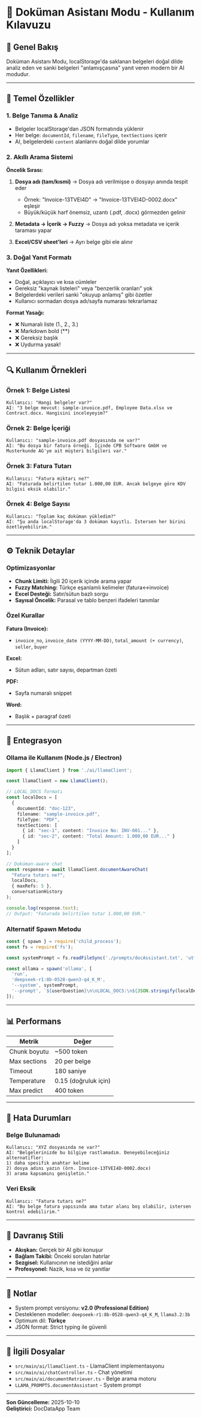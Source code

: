 # 📄 Doküman Asistanı Modu - Kullanım Kılavuzu

## 🎯 Genel Bakış

Doküman Asistanı Modu, localStorage'da saklanan belgeleri doğal dilde analiz eden ve sanki belgeleri "anlamışçasına" yanıt veren modern bir AI modudur.

---

## 🧩 Temel Özellikler

### 1. **Belge Tanıma & Analiz**
- Belgeler localStorage'dan JSON formatında yüklenir
- Her belge: `documentId`, `filename`, `fileType`, `textSections` içerir
- AI, belgelerdeki `content` alanlarını doğal dilde yorumlar

### 2. **Akıllı Arama Sistemi**

**Öncelik Sırası:**
1. **Dosya adı (tam/kısmi)** → Dosya adı verilmişse o dosyayı anında tespit eder
   - Örnek: "Invoice-13TVEI4D" → "Invoice-13TVEI4D-0002.docx" eşleşir
   - Büyük/küçük harf önemsiz, uzantı (.pdf, .docx) görmezden gelinir
   
2. **Metadata → İçerik → Fuzzy** → Dosya adı yoksa metadata ve içerik taraması yapar

3. **Excel/CSV sheet'leri** → Ayrı belge gibi ele alınır

### 3. **Doğal Yanıt Formatı**

**Yanıt Özellikleri:**
- Doğal, açıklayıcı ve kısa cümleler
- Gereksiz "kaynak listeleri" veya "benzerlik oranları" yok
- Belgelerdeki verileri sanki "okuyup anlamış" gibi özetler
- Kullanıcı sormadan dosya adı/sayfa numarası tekrarlamaz

**Format Yasağı:**
- ❌ Numaralı liste (1., 2., 3.)
- ❌ Markdown bold (**)
- ❌ Gereksiz başlık
- ❌ Uydurma yasak!

---

## 🔍 Kullanım Örnekleri

### Örnek 1: Belge Listesi
```
Kullanıcı: "Hangi belgeler var?"
AI: "3 belge mevcut: sample-invoice.pdf, Employee Data.xlsx ve Contract.docx. Hangisini inceleyeyim?"
```

### Örnek 2: Belge İçeriği
```
Kullanıcı: "sample-invoice.pdf dosyasında ne var?"
AI: "Bu dosya bir fatura örneği. İçinde CPB Software GmbH ve Musterkunde AG'ye ait müşteri bilgileri var."
```

### Örnek 3: Fatura Tutarı
```
Kullanıcı: "Fatura miktarı ne?"
AI: "Faturada belirtilen tutar 1.000,00 EUR. Ancak belgeye göre KDV bilgisi eksik olabilir."
```

### Örnek 4: Belge Sayısı
```
Kullanıcı: "Toplam kaç doküman yükledim?"
AI: "Şu anda localStorage'da 3 doküman kayıtlı. İstersen her birini özetleyebilirim."
```

---

## ⚙️ Teknik Detaylar

### Optimizasyonlar
- **Chunk Limiti:** İlgili 20 içerik içinde arama yapar
- **Fuzzy Matching:** Türkçe eşanlamlı kelimeler (fatura↔invoice)
- **Excel Desteği:** Satır/sütun bazlı sorgu
- **Sayısal Öncelik:** Parasal ve tablo benzeri ifadeleri tanımlar

### Özel Kurallar

**Fatura (Invoice):**
- `invoice_no`, `invoice_date (YYYY-MM-DD)`, `total_amount (+ currency)`, `seller`, `buyer`

**Excel:**
- Sütun adları, satır sayısı, departman özeti

**PDF:**
- Sayfa numaralı snippet

**Word:**
- Başlık + paragraf özeti

---

## 🚀 Entegrasyon

### Ollama ile Kullanım (Node.js / Electron)

```typescript
import { LlamaClient } from './ai/llamaClient';

const llamaClient = new LlamaClient();

// LOCAL_DOCS formatı
const localDocs = [
  {
    documentId: "doc-123",
    filename: "sample-invoice.pdf",
    fileType: "PDF",
    textSections: [
      { id: "sec-1", content: "Invoice No: INV-001..." },
      { id: "sec-2", content: "Total Amount: 1.000,00 EUR..." }
    ]
  }
];

// Doküman-aware chat
const response = await llamaClient.documentAwareChat(
  "Fatura tutarı ne?",
  localDocs,
  { maxRefs: 5 },
  conversationHistory
);

console.log(response.text);
// Output: "Faturada belirtilen tutar 1.000,00 EUR."
```

### Alternatif Spawn Metodu

```typescript
const { spawn } = require('child_process');
const fs = require('fs');

const systemPrompt = fs.readFileSync('./prompts/docAssistant.txt', 'utf-8');

const ollama = spawn('ollama', [
  'run',
  'deepseek-r1:8b-0528-qwen3-q4_K_M',
  '--system', systemPrompt,
  '--prompt', `${userQuestion}\n\nLOCAL_DOCS:\n${JSON.stringify(localDocs).slice(0, 10000)}`
]);
```

---

## 📊 Performans

| Metrik | Değer |
|--------|-------|
| Chunk boyutu | ~500 token |
| Max sections | 20 per belge |
| Timeout | 180 saniye |
| Temperature | 0.15 (doğruluk için) |
| Max predict | 400 token |

---

## 🐛 Hata Durumları

### Belge Bulunamadı
```
Kullanıcı: "XYZ dosyasında ne var?"
AI: "Belgelerinizde bu bilgiye rastlamadım. Deneyebileceğiniz alternatifler: 
1) daha spesifik anahtar kelime
2) dosya adını yazın (örn. Invoice-13TVEI4D-0002.docx)
3) arama kapsamını genişletin."
```

### Veri Eksik
```
Kullanıcı: "Fatura tutarı ne?"
AI: "Bu belge fatura yapısında ama tutar alanı boş olabilir, istersen kontrol edebilirim."
```

---

## 🎯 Davranış Stili

- **Akışkan:** Gerçek bir AI gibi konuşur
- **Bağlam Takibi:** Önceki soruları hatırlar
- **Sezgisel:** Kullanıcının ne istediğini anlar
- **Profesyonel:** Nazik, kısa ve öz yanıtlar

---

## 📝 Notlar

- System prompt versiyonu: **v2.0 (Professional Edition)**
- Desteklenen modeller: `deepseek-r1:8b-0528-qwen3-q4_K_M`, `llama3.2:3b`
- Optimum dil: **Türkçe**
- JSON format: Strict typing ile güvenli

---

## 🔗 İlgili Dosyalar

- `src/main/ai/llamaClient.ts` - LlamaClient implementasyonu
- `src/main/ai/chatController.ts` - Chat yönetimi
- `src/main/ai/documentRetriever.ts` - Belge arama motoru
- `LLAMA_PROMPTS.documentAssistant` - System prompt

---

**Son Güncelleme:** 2025-10-10  
**Geliştirici:** DocDataApp Team


